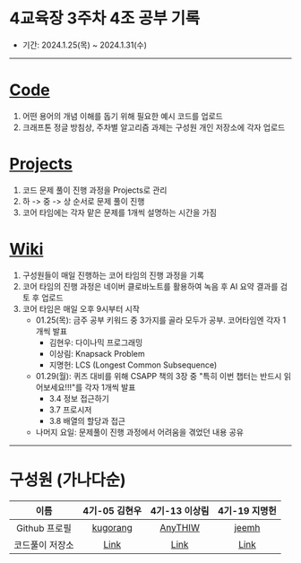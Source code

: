 # 4교육장 3주차 4조 공부 기록
* 기간: 2024.1.25(목) ~ 2024.1.31(수)
----
# [Code](https://github.com/KraftonJungle4th/Classroom4_Week03_Team4_StudyNotes)
1. 어떤 용어의 개념 이해를 돕기 위해 필요한 예시 코드를 업로드
2. 크래프톤 정글 방침상, 주차별 알고리즘 과제는 구성원 개인 저장소에 각자 업로드

# [Projects](https://github.com/orgs/KraftonJungle4th/projects/7)
1. 코드 문제 풀이 진행 과정을 Projects로 관리
2. 하 -> 중 -> 상 순서로 문제 풀이 진행
3. 코어 타임에는 각자 맡은 문제를 1개씩 설명하는 시간을 가짐
 
# [Wiki](https://github.com/KraftonJungle4th/Classroom4_Week03_Team4_StudyNotes/wiki)
1. 구성원들이 매일 진행하는 코어 타임의 진행 과정을 기록
2. 코어 타임의 진행 과정은 네이버 클로바노트를 활용하여 녹음 후 AI 요약 결과를 검토 후 업로드
3. 코어 타임은 매일 오후 9시부터 시작
    * 01.25(목): 금주 공부 키워드 중 3가지를 골라 모두가 공부. 코어타임엔 각자 1개씩 발표
        * 김현우: 다이나믹 프로그래밍
        * 이상림: Knapsack Problem
        * 지명헌: LCS (Longest Common Subsequence)
    * 01.29(월): 퀴즈 대비를 위해 CSAPP 책의 3장 중 "특히 이번 챕터는 반드시 읽어보세요!!!"를 각자 1개씩 발표
        * 3.4 정보 접근하기
        * 3.7 프로시저
        * 3.8 배열의 할당과 접근
    * 나머지 요일: 문제풀이 진행 과정에서 어려움을 겪었던 내용 공유
----
# 구성원 (가나다순)
|이름|4기-05 김현우|4기-13 이상림|4기-19 지명헌|
|:---:|:---:|:---:|:---:|
|Github 프로필|[kugorang](https://github.com/kugorang)|[AnyTHIW](https://github.com/AnyTHIW)|[jeemh](https://github.com/jeemh)
|코드풀이 저장소|[Link](https://github.com/kugorang/BaekjoonHub)|[Link](https://github.com/AnyTHIW/JGCoding)|[Link](https://github.com/jeemh/MyProgramingPractice)
